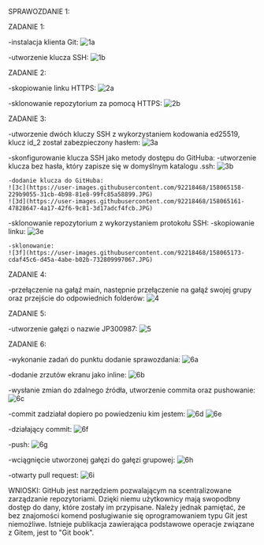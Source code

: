 SPRAWOZDANIE 1:


ZADANIE 1:

-instalacja klienta Git:
![1a](https://user-images.githubusercontent.com/92218468/158065085-ce87e1bd-11a2-40f1-bbdc-387a3b361720.JPG)

-utworzenie klucza SSH:
![1b](https://user-images.githubusercontent.com/92218468/158065093-2090180a-1d36-4a2b-b525-5bd4db900fa0.JPG)


ZADANIE 2:

-skopiowanie linku HTTPS:
![2a](https://user-images.githubusercontent.com/92218468/158065107-fa9b7db5-ee56-4056-a3d9-d322980bf8b9.JPG)

-sklonowanie repozytorium za pomocą HTTPS:
![2b](https://user-images.githubusercontent.com/92218468/158065122-afd9dde5-88e2-4483-aa9d-0786d0737399.JPG)


ZADANIE 3:

-utworzenie dwóch kluczy SSH z wykorzystaniem kodowania ed25519, klucz id_2 został zabezpieczony hasłem:
![3a](https://user-images.githubusercontent.com/92218468/158065127-997809a3-fa36-462f-b762-b3ea39cc60b0.JPG)

-skonfigurowanie klucza SSH jako metody dostępu do GitHuba:
	-utworzenie klucza bez hasła, który zapisze się w domyślnym katalogu .ssh:
	![3b](https://user-images.githubusercontent.com/92218468/158065142-47e48059-9909-4dfe-b1a8-a929e9b3bd7a.JPG)

	-dodanie klucza do GitHuba:
	![3c](https://user-images.githubusercontent.com/92218468/158065158-229b9055-31cb-4b98-81e8-99fc85a58899.JPG)
	![3d](https://user-images.githubusercontent.com/92218468/158065161-47828647-4a17-42f6-9c81-3d17adcf4fcb.JPG)
	
-sklonowanie repozytorium z wykorzystaniem protokołu SSH:
	-skopiowanie linku:
	![3e](https://user-images.githubusercontent.com/92218468/158065169-f36706f5-07c9-4255-9d4d-4689df571e94.JPG)
	
	-sklonowanie:
	![3f](https://user-images.githubusercontent.com/92218468/158065173-cdaf45c6-d45a-4abe-b02b-732809997067.JPG)
	
	
ZADANIE 4:

-przełączenie na gałąź main, następnie przełączenie na gałąź swojej grupy oraz przejście do odpowiednich folderów:
![4](https://user-images.githubusercontent.com/92218468/158065179-fd74758c-3d5e-46d4-bfa4-fb7aad339e78.JPG)


ZADANIE 5:

-utworzenie gałęzi o nazwie JP300987:
![5](https://user-images.githubusercontent.com/92218468/158065184-0cd67854-5631-4ed3-b16b-69274a50a988.JPG)


ZADANIE 6:

-wykonanie zadań do punktu dodanie sprawozdania:
![6a](https://user-images.githubusercontent.com/92218468/158065192-f779ba99-9676-4059-bdd6-9547426b72e7.JPG)

-dodanie zrzutów ekranu jako inline:
![6b](https://user-images.githubusercontent.com/92218468/158065201-37ad28b5-a334-4b1b-8300-2de187c34ad6.JPG)

-wysłanie zmian do zdalnego źródła, utworzenie commita oraz pushowanie:
![6c](https://user-images.githubusercontent.com/92218468/158065209-963d8d8c-cfbb-41c3-a033-62292331a5b4.JPG)

-commit zadziałał dopiero po powiedzeniu kim jestem:
![6d](https://user-images.githubusercontent.com/92218468/158065214-f8d11071-39d9-43f3-89ef-b2cd57747f0f.JPG)
![6e](https://user-images.githubusercontent.com/92218468/158065225-c4b3f294-265c-4acb-b365-f8001d7cc934.JPG)

-działający commit:
![6f](https://user-images.githubusercontent.com/92218468/158065227-ceca8d5c-7079-4b64-a406-b4460d5549c6.JPG)

-push:
![6g](https://user-images.githubusercontent.com/92218468/158065232-1493e596-ed59-4d36-a4ce-5c5040bf6deb.JPG)

-wciągnięcie utworzonej gałęzi do gałęzi grupowej:
![6h](https://user-images.githubusercontent.com/92218468/158065235-d2b98b2d-5128-4eff-8264-fddfe04552e3.JPG)

-otwarty pull request:
![6i](https://user-images.githubusercontent.com/92218468/158065247-79d924ac-538e-42bc-ad71-80174497d98c.JPG)


WNIOSKI:
GitHub jest narzędziem pozwalającym na scentralizowane zarządzanie repozytoriami. Dzięki niemu użytkownicy mają swopodbny dostęp do dany, które zostały im przypisane. Należy jednak pamiętać, że bez znajomości komend posługiwanie się oprogramowaniem typu Git jest niemożliwe. Istnieje publikacja zawierająca podstawowe operacje związane z Gitem, jest to "Git book". 
